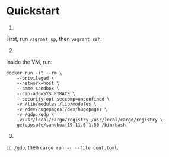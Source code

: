 # Quickstart

1.
First, run `vagrant up`, then `vagrant ssh`.

2.
Inside the VM, run:
```
docker run -it --rm \
    --privileged \
    --network=host \
    --name sandbox \
    --cap-add=SYS_PTRACE \
    --security-opt seccomp=unconfined \
    -v /lib/modules:/lib/modules \
    -v /dev/hugepages:/dev/hugepages \
    -v /gdp:/gdp \
    -v/usr/local/cargo/registry:/usr/local/cargo/registry \
    getcapsule/sandbox:19.11.6-1.50 /bin/bash
```

3.
`cd /gdp`, then `cargo run -- --file conf.toml`.
